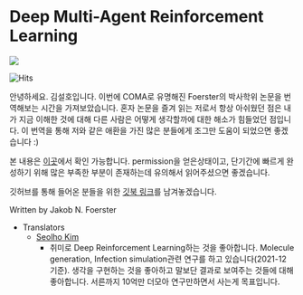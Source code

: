 # Deep Multi-Agent Reinforcement Learning

![](.gitbook/assets/marl\_00.png)

![Hits](https://hits.seeyoufarm.com/api/count/incr/badge.svg?url=https://kilmya1.gitbook.io/deep-multi-agent-reinforcement-learning/)

안녕하세요. 김설호입니다. 이번에 COMA로 유명해진 Foerster의 박사학위 논문을 번역해보는 시간을 가져보았습니다. 혼자 논문을 즐겨 읽는 저로서 항상 아쉬웠던 점은 내가 지금 이해한 것에 대해 다른 사람은 어떻게 생각할까에 대한 해소가 힘들었던 점입니다. 이 번역을 통해 저와 같은 애환을 가진 많은 분들에게 조그만 도움이 되었으면 좋겠습니다 :)

본 내용은 [이곳](https://ora.ox.ac.uk/objects/uuid:a55621b3-53c0-4e1b-ad1c-92438b57ffa4)에서 확인 가능합니다. permission을 얻은상태이고, 단기간에 빠르게 완성하기 위해 많은 부족한 부분이 존재하는데 유의해서 읽어주셨으면 좋겠습니다.

깃허브를 통해 들어온 분들을 위한 [깃북 링크](https://kilmya1.gitbook.io/deep-multi-agent-reinforcement-learning/)를 남겨놓겠습니다.

Written by Jakob N. Foerster

* Translators
  * [Seolho Kim](https://seolhokim.github.io/about/)
    * 취미로 Deep Reinforcement Learning하는 것을 좋아합니다. Molecule generation, Infection simulation관련 연구를 하고 있습니다(2021-12 기준). 생각을 구현하는 것을 좋아하고 말보단 결과로 보여주는 것들에 대해 좋아합니다. 서른까지 10억만 더모아 연구만하면서  사는게 목표입니다.

